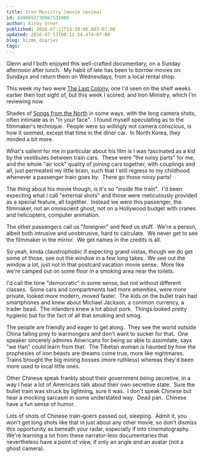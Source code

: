 ```yaml
---
title: Iron Ministry (movie review)
id: 6496693730067531985
author: Kirby Urner
published: 2016-07-11T14:38:00.003-07:00
updated: 2016-07-13T00:12:54.474-07:00
blog: bizmo_diaries
tags: 
---
```


[](https://www.flickr.com/photos/kirbyurner/28154599611/in/dateposted-public/)

Glenn and I both enjoyed this well-crafted documentary, on a Sunday afternoon after lunch.  My habit of late has been to borrow movies on Sundays and return them on Wednesdays, from a local rental shop.

This week my two were [The Last Colony](http://controlroom.blogspot.com/2016/07/the-last-colony-movie-review.html), one I'd seen on the shelf weeks earlier then lost sight of, but this week I scored; and Iron Ministry, which I'm reviewing now.

Shades of [Songs from the North](http://controlroom.blogspot.com/2016/06/songs-from-north-movie-review.html) in some ways, with the long camera shots, often intimate as in "in your face".  I found myself speculating as to the filmmaker's technique.  People were so willingly not camera conscious, is how it seemed, except that time in the diner car.  In North Korea, they minded a bit more.

What's salient for me in particular about his film is I was fascinated as a kid by the vestibules between train cars.  These were "the noisy parts" for me, and the whole "air lock" quality of joining cars together, with couplings and all, just permeated my little brain, such that I still regress to my childhood whenever a passenger train goes by.  There go those noisy parts!

The thing about his movie though, is it's so "inside the train".  I'd been expecting what I call "external shots" and those were meticulously provided as a special feature, all together.  Instead we were this passenger, the filmmaker, not an omniscient ghost, not on a Hollywood budget with cranes and helicopters, computer animation.

The other passengers call us "foreigner" and feed us stuff.  We're a person, albeit both intrusive and unobtrusive, hard to calculate.  We never get to see the filmmaker in the mirror.  We get names in the credits is all.

So yeah, kinda claustrophobic if expecting grand vistas, though we do get some of those, see out the window in a few long takes.  We see out the window a lot, just not in that postcard vacation movie sense.  More like we're camped out on some floor in a smoking area near the toilets.

I'd call the tone "democratic" in some sense, but not without different classes.  Some cars and compartments had more amenities, were more private, looked more modern, moved faster.  The kids on the bullet train had smartphones and knew about Michael Jackson, a common currency, a trader bead.  The inlanders knew a lot about pork.  Things looked pretty hygienic but for the fact of all that smoking and smog.

The people are friendly and eager to get along.  They see the world outside China falling prey to warmongers and don't want to sucker for that.  One speaker sincerely admires Americans for being so able to assimilate, says "we Han" could learn from that.  The Tibetan woman is haunted by how the prophesies of iron beasts are dreams come true, more like nightmares.  Trains brought the big mining bosses (more ruthless) whereas they'd been more used to local little ones.

Other Chinese speak frankly about their government being secretive, in a way I hear a lot of Americans talk about their own secretive state.  Sure the bullet train was struck by lightning, sure it was.  I don't speak Chinese but hear a mocking sarcasm in some understated way.  Dead pan.  Chinese have a fun sense of humor.

Lots of shots of Chinese train-goers passed out, sleeping.  Admit it, you won't get long shots like that in just about any other movie, so don't dismiss this opportunity as beneath your radar, especially if into cinematography.  We're learning a lot from these narrator-less documentaries that nevertheless have a point of view, if only an angle and an avatar (not a ghost camera).